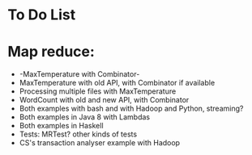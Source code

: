 
To Do List
==========

# Map reduce:

* -MaxTemperature with Combinator-
* MaxTemperature with old API, with Combinator if available
* Processing multiple files with MaxTemperature
* WordCount with old and new API, with Combinator
* Both examples with bash and with Hadoop and Python, streaming?
* Both examples in Java 8 with Lambdas
* Both examples in Haskell
* Tests: MRTest? other kinds of tests
* CS's transaction analyser example with Hadoop